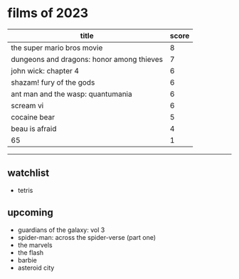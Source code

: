 # films of 2023

|title                                       |score|
|--------------------------------------------|-----|
|the super mario bros movie                  |8    |
|dungeons and dragons: honor among thieves   |7    |
|john wick: chapter 4                        |6    |
|shazam! fury of the gods                    |6    |
|ant man and the wasp: quantumania           |6    |
|scream vi                                   |6    |
|cocaine bear                                |5    |
|beau is afraid                              |4    |
|65                                          |1    |

---

## watchlist

- tetris

## upcoming

- guardians of the galaxy: vol 3
- spider-man: across the spider-verse (part one)
- the marvels
- the flash
- barbie
- asteroid city
